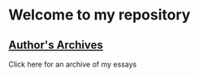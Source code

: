 # Welcome to my repository
## [Author's Archives](hanwzhang.github.io/index.html)
Click here for an archive of my essays

